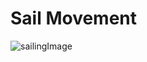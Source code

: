 # Sail Movement

![sailingImage](https://github.com/potato-chip-studios/Boat-Team-Repository/blob/master/sail-movement/SailServo.png)
